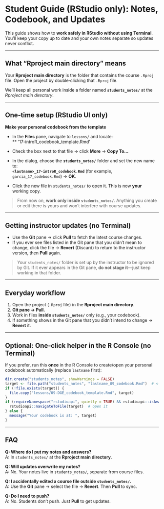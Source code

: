 # Student Guide (RStudio only): Notes, Codebook, and Updates

This guide shows how to **work safely in RStudio without using Terminal**. You’ll keep your copy up to date and your own notes separate so updates never conflict.

---

## What “Rproject main directory” means
Your **Rproject main directory** is the folder that contains the course `.Rproj` file. Open the project by double‑clicking that `.Rproj` file.

We’ll keep all personal work inside a folder named **`students_notes/`** at the *Rproject main directory*.

---

## One‑time setup (RStudio UI only)

**Make your personal codebook from the template**
   - In the **Files** pane, navigate to `lessons/` and locate:  
     ** '17-introR_codebook_template.Rmd'
    
   - Check the box next to that file → click **More** → **Copy To…**
   - In the dialog, choose the **`students_notes/`** folder and set the new name to:  
     **`<lastname>_17-introR_codebook.Rmd`** (for example, `garcia_17_codebook.Rmd`) → **OK**.
   - Click the new file in `students_notes/` to open it. This is now **your** working copy.

> From now on, **work only inside `students_notes/`**. Anything you create or edit there is yours and won’t interfere with course updates.

---

## Getting instructor updates (no Terminal)

- Use the **Git** pane → click **Pull** to fetch the latest course changes.
- If you ever see files listed in the Git pane that you didn’t mean to change, click the file → **Revert** (Discard) to return to the instructor version, then **Pull** again.

> Your `students_notes/` folder is set up by the instructor to be ignored by Git. If it ever appears in the Git pane, **do not stage it**—just keep working in that folder.

---

## Everyday workflow

1. Open the project (`.Rproj` file) in the **Rproject main directory**.
2. **Git pane → Pull.**
3. Work in files **inside `students_notes/`** only (e.g., your codebook).
4. If something shows in the Git pane that you didn’t intend to change → **Revert** it.

---

## Optional: One‑click helper in the R Console (no Terminal)

If you prefer, run this **once** in the R Console to create/open your personal codebook automatically (replace `lastname` first):

```r
dir.create("students_notes", showWarnings = FALSE)
target <- file.path("students_notes", "lastname_09_codebook.Rmd")  # <- change lastname
if (!file.exists(target)) {
  file.copy("lessons/09-DGE_codebook_template.Rmd", target)
}
if (requireNamespace("rstudioapi", quietly = TRUE) && rstudioapi::isAvailable()) {
  rstudioapi::navigateToFile(target)  # open it
} else {
  message("Your codebook is at: ", target)
}
```

---

## FAQ

**Q: Where do I put my notes and answers?**  
A: In `students_notes/` at the **Rproject main directory**.

**Q: Will updates overwrite my notes?**  
A: No. Your notes live in `students_notes/`, separate from course files.

**Q: I accidentally edited a course file outside `students_notes/`.**  
A: Use the **Git** pane → select the file → **Revert**. Then **Pull** to sync.

**Q: Do I need to push?**  
A: No. Students don’t push. Just **Pull** to get updates.
